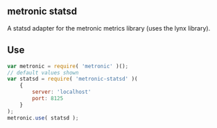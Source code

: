 ## metronic statsd
A statsd adapter for the metronic metrics library (uses the lynx library).

## Use

```javascript
var metronic = require( 'metronic' )();
// default values shown
var statsd = require( 'metronic-statsd' )(
	{
		server: 'localhost'
		port: 8125
	}
);
metronic.use( statsd );
```
